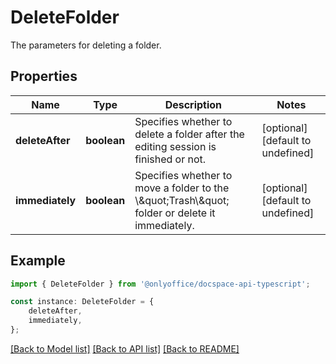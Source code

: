 # DeleteFolder

The parameters for deleting a folder.

## Properties

Name | Type | Description | Notes
------------ | ------------- | ------------- | -------------
**deleteAfter** | **boolean** | Specifies whether to delete a folder after the editing session is finished or not. | [optional] [default to undefined]
**immediately** | **boolean** | Specifies whether to move a folder to the \\\&quot;Trash\\\&quot; folder or delete it immediately. | [optional] [default to undefined]

## Example

```typescript
import { DeleteFolder } from '@onlyoffice/docspace-api-typescript';

const instance: DeleteFolder = {
    deleteAfter,
    immediately,
};
```

[[Back to Model list]](../README.md#documentation-for-models) [[Back to API list]](../README.md#documentation-for-api-endpoints) [[Back to README]](../README.md)
